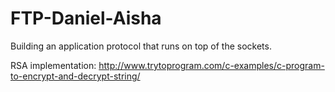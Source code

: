 # FTP-Daniel-Aisha
Building an application protocol that runs on top of the sockets.

RSA implementation:
http://www.trytoprogram.com/c-examples/c-program-to-encrypt-and-decrypt-string/
